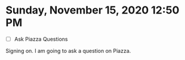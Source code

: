 # Sunday, November 15, 2020 12:50 PM
- [ ] Ask Piazza Questions

Signing on. I am going to ask a question on Piazza.

